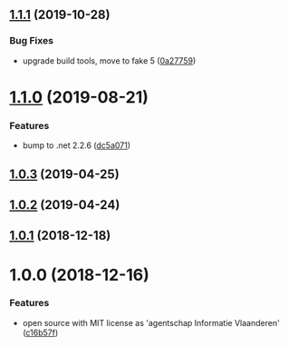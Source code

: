 ## [1.1.1](https://github.com/informatievlaanderen/logcontext-correlationid-middleware/compare/v1.1.0...v1.1.1) (2019-10-28)


### Bug Fixes

* upgrade build tools, move to fake 5 ([0a27759](https://github.com/informatievlaanderen/logcontext-correlationid-middleware/commit/0a27759))

# [1.1.0](https://github.com/informatievlaanderen/logcontext-correlationid-middleware/compare/v1.0.3...v1.1.0) (2019-08-21)


### Features

* bump to .net 2.2.6 ([dc5a071](https://github.com/informatievlaanderen/logcontext-correlationid-middleware/commit/dc5a071))

## [1.0.3](https://github.com/informatievlaanderen/logcontext-correlationid-middleware/compare/v1.0.2...v1.0.3) (2019-04-25)

## [1.0.2](https://github.com/informatievlaanderen/logcontext-correlationid-middleware/compare/v1.0.1...v1.0.2) (2019-04-24)

## [1.0.1](https://github.com/informatievlaanderen/logcontext-correlationid-middleware/compare/v1.0.0...v1.0.1) (2018-12-18)

# 1.0.0 (2018-12-16)


### Features

* open source with MIT license as 'agentschap Informatie Vlaanderen' ([c16b57f](https://github.com/informatievlaanderen/logcontext-correlationid-middleware/commit/c16b57f))
